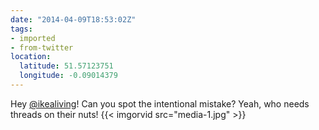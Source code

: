 ```yaml
---
date: "2014-04-09T18:53:02Z"
tags:
- imported
- from-twitter
location:
  latitude: 51.57123751
  longitude: -0.09014379
---
```

Hey [@ikealiving](https://twitter.com/ikealiving)\! Can you spot the intentional mistake? Yeah, who needs threads on their nuts\! {{< imgorvid src="media-1.jpg" >}}
